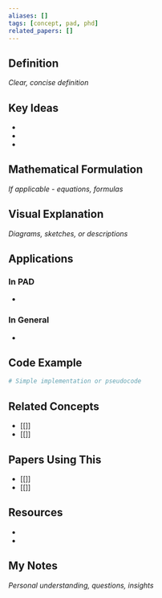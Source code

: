 ```yaml
---
aliases: []
tags: [concept, pad, phd]
related_papers: []
---
```


## Definition
*Clear, concise definition*


## Key Ideas
- 
- 
- 

## Mathematical Formulation
*If applicable - equations, formulas*


## Visual Explanation
*Diagrams, sketches, or descriptions*


## Applications
### In PAD
- 

### In General
- 

## Code Example
```python
# Simple implementation or pseudocode

```

## Related Concepts
- [[]]
- [[]]

## Papers Using This
- [[]]
- [[]]

## Resources
- 
- 

## My Notes
*Personal understanding, questions, insights*
